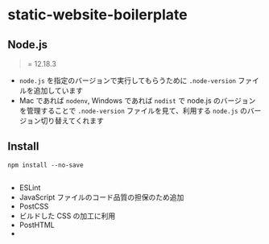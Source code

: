 # static-website-boilerplate

## Node.js

> = 12.18.3

- `node.js` を指定のバージョンで実行してもらうために `.node-version` ファイルを追加しています
- Mac であれば `nodenv`, Windows であれば `nodist` で node.js のバージョンを管理することで `.node-version` ファイルを見て、利用する `node.js` のバージョン切り替えてくれます

## Install

```
npm install --no-save
```

##

- ESLint
- JavaScript ファイルのコード品質の担保のため追加
- PostCSS
- ビルドした CSS の加工に利用
- PostHTML
-
